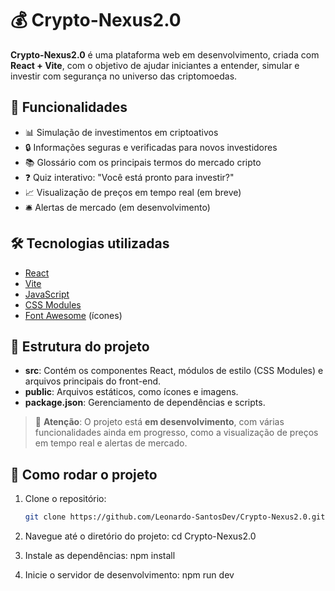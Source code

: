 # 💰 Crypto-Nexus2.0

**Crypto-Nexus2.0** é uma plataforma web em desenvolvimento, criada com **React + Vite**, com o objetivo de ajudar iniciantes a entender, simular e investir com segurança no universo das criptomoedas.

## 🚀 Funcionalidades

- 📊 Simulação de investimentos em criptoativos
- 🔒 Informações seguras e verificadas para novos investidores
- 📚 Glossário com os principais termos do mercado cripto
- ❓ Quiz interativo: "Você está pronto para investir?"
- 📈 Visualização de preços em tempo real (em breve)
- 🛎️ Alertas de mercado (em desenvolvimento)

## 🛠️ Tecnologias utilizadas

- [React](https://reactjs.org/)
- [Vite](https://vitejs.dev/)
- [JavaScript](https://developer.mozilla.org/pt-BR/docs/Web/JavaScript)
- [CSS Modules](https://github.com/css-modules/css-modules)
- [Font Awesome](https://fontawesome.com/) (ícones)

## 📁 Estrutura do projeto

- **src**: Contém os componentes React, módulos de estilo (CSS Modules) e arquivos principais do front-end.
- **public**: Arquivos estáticos, como ícones e imagens.
- **package.json**: Gerenciamento de dependências e scripts.

> 🚧 **Atenção**: O projeto está **em desenvolvimento**, com várias funcionalidades ainda em progresso, como a visualização de preços em tempo real e alertas de mercado.

## 🔧 Como rodar o projeto

1. Clone o repositório:
   ```bash
   git clone https://github.com/Leonardo-SantosDev/Crypto-Nexus2.0.git

2. Navegue até o diretório do projeto:
    cd Crypto-Nexus2.0

3. Instale as dependências:
    npm install

4. Inicie o servidor de desenvolvimento:
    npm run dev

